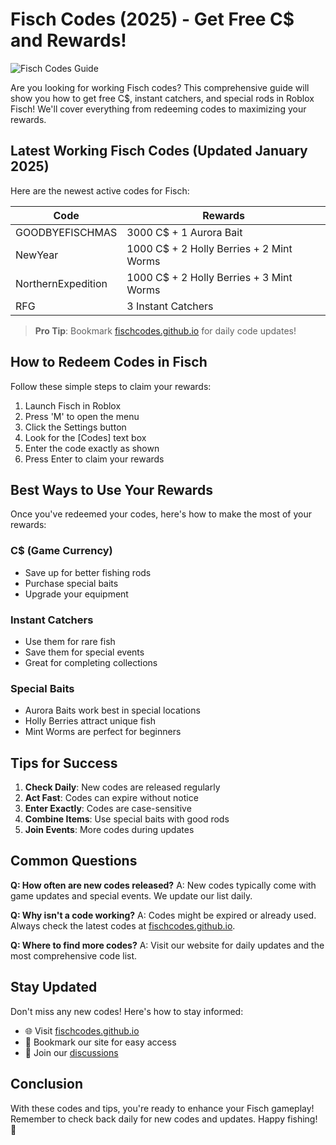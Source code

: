# Fisch Codes (2025) - Get Free C$ and Rewards!

![Fisch Codes Guide](https://fischcodes.github.io/image/about-fisch-codes.jpg)

Are you looking for working Fisch codes? This comprehensive guide will show you how to get free C$, instant catchers, and special rods in Roblox Fisch! We'll cover everything from redeeming codes to maximizing your rewards.

## Latest Working Fisch Codes (Updated January 2025)

Here are the newest active codes for Fisch:

| Code | Rewards |
|------|---------|
| GOODBYEFISCHMAS | 3000 C$ + 1 Aurora Bait |
| NewYear | 1000 C$ + 2 Holly Berries + 2 Mint Worms |
| NorthernExpedition | 1000 C$ + 2 Holly Berries + 3 Mint Worms |
| RFG | 3 Instant Catchers |

> **Pro Tip**: Bookmark [fischcodes.github.io](https://fischcodes.github.io/) for daily code updates!

## How to Redeem Codes in Fisch

Follow these simple steps to claim your rewards:

1. Launch Fisch in Roblox
2. Press 'M' to open the menu
3. Click the Settings button
4. Look for the [Codes] text box
5. Enter the code exactly as shown
6. Press Enter to claim your rewards

## Best Ways to Use Your Rewards

Once you've redeemed your codes, here's how to make the most of your rewards:

### C$ (Game Currency)
- Save up for better fishing rods
- Purchase special baits
- Upgrade your equipment

### Instant Catchers
- Use them for rare fish
- Save them for special events
- Great for completing collections

### Special Baits
- Aurora Baits work best in special locations
- Holly Berries attract unique fish
- Mint Worms are perfect for beginners

## Tips for Success

1. **Check Daily**: New codes are released regularly
2. **Act Fast**: Codes can expire without notice
3. **Enter Exactly**: Codes are case-sensitive
4. **Combine Items**: Use special baits with good rods
5. **Join Events**: More codes during updates

## Common Questions

**Q: How often are new codes released?**
A: New codes typically come with game updates and special events. We update our list daily.

**Q: Why isn't a code working?**
A: Codes might be expired or already used. Always check the latest codes at [fischcodes.github.io](https://fischcodes.github.io/).

**Q: Where to find more codes?**
A: Visit our website for daily updates and the most comprehensive code list.

## Stay Updated

Don't miss any new codes! Here's how to stay informed:

- 🌐 Visit [fischcodes.github.io](https://fischcodes.github.io/)
- 📱 Bookmark our site for easy access
- 💬 Join our [discussions](https://github.com/fischcodes/fischcodes.github.io/discussions)

## Conclusion

With these codes and tips, you're ready to enhance your Fisch gameplay! Remember to check back daily for new codes and updates. Happy fishing! 🎣
